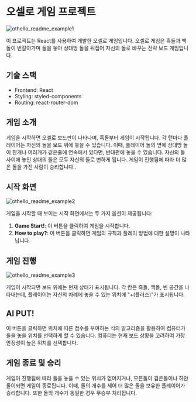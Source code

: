 # 오셀로 게임 프로젝트

![othello_readme_example1](https://github.com/whitedog0980/Othello/assets/127598245/61e35452-6ef7-4317-98c1-16623d97136c)


이 프로젝트는 React를 사용하여 개발한 오셀로 게임입니다. 오셀로 게임은 흑돌과 백돌이 번갈아가며 돌을 놓아 상대방 돌을 뒤집어 자신의 돌로 바꾸는 전략 보드 게임입니다.

## 기술 스택

- Frontend: React
- Styling: styled-components
- Routing: react-router-dom

## 게임 소개

게임을 시작하면 오셀로 보드판이 나타나며, 흑돌부터 게임이 시작됩니다. 각 턴마다 플레이어는 자신의 돌을 보드 위에 놓을 수 있습니다. 이때, 플레이어 돌의 옆에 상대방 돌이 한개나 여러개가 같은줄에 연속에서 있다면, 반대편에 놓을 수 있습니다. 자신의 돌 사이에 놓인 상대의 돌은 모두 자신의 돌로 변하게 됩니다. 게임이 진행됨에 따라 더 많은 돌을 가진 사람이 승리합니다..

## 시작 화면
![othello_readme_example2](https://github.com/whitedog0980/Othello/assets/127598245/72948006-dc7c-4014-9b05-92f481b057f3)

게임을 시작할 때 보이는 시작 화면에서는 두 가지 옵션이 제공됩니다:

1. **Game Start!**: 이 버튼을 클릭하여 게임을 시작합니다.
2. **How to play?**: 이 버튼을 클릭하면 게임의 규칙과 플레이 방법에 대한 설명이 나타납니다.

## 게임 진행

![othello_readme_example3](https://github.com/whitedog0980/Othello/assets/127598245/db31a764-9da9-4b87-a8e1-7ea58bececc4)


게임이 시작되면 보드 위에는 현재 상태가 표시됩니다. 각 칸은 흑돌, 백돌, 빈 공간을 나타내는데, 플레이어는 자신의 차례에 놓을 수 있는 위치에 "+(플러스)"가 표시됩니다.

## AI PUT!
이 버튼을 클릭하면 위치에 따른 점수를 부여하는 식의 알고리즘을 활용하여 컴퓨터가 돌을 놓을 위치를 선택하게 할 수 있습니다. 컴퓨터는 현재 보드 상황을 고려하여 가장 안정성이 높은 위치를 선택합니다.

## 게임 종료 및 승리
게임이 진행됨에 따라 돌을 놓을 수 있는 위치가 없어지거나, 모든돌이 검은돌이나 하얀돌이되면 게임이 종료됩니다. 이때, 돌의 개수를 세어 더 많은 돌을 보유한 플레이어가 승리합니다. 또한 돌의 개수가 동일한 경우 무승부 처리됩니다.
